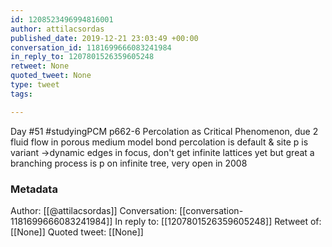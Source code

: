 ```yaml
---
id: 1208523496994816001
author: attilacsordas
published_date: 2019-12-21 23:03:49 +00:00
conversation_id: 1181699666083241984
in_reply_to: 1207801526359605248
retweet: None
quoted_tweet: None
type: tweet
tags:

---
```


Day #51 #studyingPCM p662-6 Percolation as Critical Phenomenon, due 2 fluid flow in porous medium model bond percolation is default &amp; site p is variant -&gt;dynamic edges in focus, don't get infinite lattices yet but great a branching process is p on infinite tree, very open in 2008

### Metadata

Author: [[@attilacsordas]]
Conversation: [[conversation-1181699666083241984]]
In reply to: [[1207801526359605248]]
Retweet of: [[None]]
Quoted tweet: [[None]]
